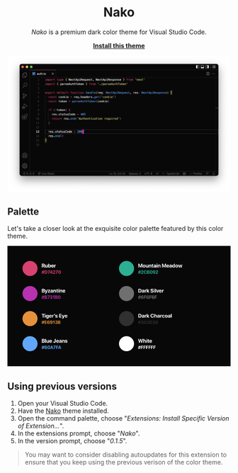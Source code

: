 <h1 align="center">Nako</h1>

<p align="center"><i>Nako</i> is a premium dark color theme for Visual Studio Code.</p>

<p align="center"><a href="https://marketplace.visualstudio.com/items?itemName=kettanaito.nako"><strong>Install this theme</strong></a></p>

![Theme preview](./previews.png)

## Palette

Let's take a closer look at the exquisite color palette featured by this color theme.

![Color palette](./color-palette.png)

## Using previous versions

1. Open your Visual Studio Code.
1. Have the [Nako](https://marketplace.visualstudio.com/items?itemName=kettanaito.nako) theme installed.
1. Open the command palette, choose "_Extensions: Install Specific Version of Extension..._".
1. In the extensions prompt, choose "_Nako_".
1. In the version prompt, choose "_0.1.5_".

> You may want to consider disabling autoupdates for this extension to ensure that you keep using the previous verison of the color theme.
